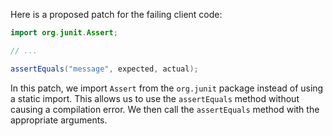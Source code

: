 Here is a proposed patch for the failing client code:
```java
import org.junit.Assert;

// ...

assertEquals("message", expected, actual);
```
In this patch, we import `Assert` from the `org.junit` package instead of using a static import. This allows us to use the `assertEquals` method without causing a compilation error. We then call the `assertEquals` method with the appropriate arguments.